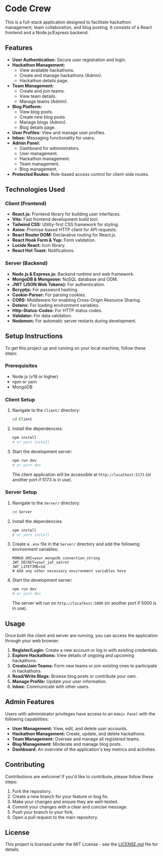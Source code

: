 # Code Crew

This is a full-stack application designed to facilitate hackathon management, team collaboration, and blog posting. It consists of a React frontend and a Node.js/Express backend.

## Features

- **User Authentication:** Secure user registration and login.
- **Hackathon Management:**
  - View available hackathons.
  - Create and manage hackathons (Admin).
  - Hackathon details page.
- **Team Management:**
  - Create and join teams.
  - View team details.
  - Manage teams (Admin).
- **Blog Platform:**
  - View blog posts.
  - Create new blog posts.
  - Manage blogs (Admin).
  - Blog details page.
- **User Profiles:** View and manage user profiles.
- **Inbox:** Messaging functionality for users.
- **Admin Panel:**
  - Dashboard for administrators.
  - User management.
  - Hackathon management.
  - Team management.
  - Blog management.
- **Protected Routes:** Role-based access control for client-side routes.

## Technologies Used

### Client (Frontend)
- **React.js:** Frontend library for building user interfaces.
- **Vite:** Fast frontend development build tool.
- **Tailwind CSS:** Utility-first CSS framework for styling.
- **Axios:** Promise-based HTTP client for API requests.
- **React Router DOM:** Declarative routing for React.js.
- **React Hook Form & Yup:** Form validation.
- **Lucide React:** Icon library.
- **React Hot Toast:** Notifications.

### Server (Backend)
- **Node.js & Express.js:** Backend runtime and web framework.
- **MongoDB & Mongoose:** NoSQL database and ODM.
- **JWT (JSON Web Tokens):** For authentication.
- **Bcryptjs:** For password hashing.
- **Cookie-Parser:** For parsing cookies.
- **CORS:** Middleware for enabling Cross-Origin Resource Sharing.
- **Dotenv:** For loading environment variables.
- **Http-Status-Codes:** For HTTP status codes.
- **Validator:** For data validation.
- **Nodemon:** For automatic server restarts during development.

## Setup Instructions

To get this project up and running on your local machine, follow these steps:

### Prerequisites

- Node.js (v18 or higher)
- npm or yarn
- MongoDB

### Client Setup

1. Navigate to the `Client/` directory:
   ```bash
   cd Client
   ```
2. Install the dependencies:
   ```bash
   npm install
   # or yarn install
   ```
3. Start the development server:
   ```bash
   npm run dev
   # or yarn dev
   ```
   The client application will be accessible at `http://localhost:5173` (or another port if 5173 is in use).

### Server Setup

1. Navigate to the `Server/` directory:
   ```bash
   cd Server
   ```
2. Install the dependencies:
   ```bash
   npm install
   # or yarn install
   ```
3. Create a `.env` file in the `Server/` directory and add the following environment variables:
   ```
   MONGO_URI=your_mongodb_connection_string
   JWT_SECRET=your_jwt_secret
   JWT_LIFETIME=1d
   # Add any other necessary environment variables here
   ```
4. Start the development server:
   ```bash
   npm run dev
   # or yarn dev
   ```
   The server will run on `http://localhost:5000` (or another port if 5000 is in use).

## Usage

Once both the client and server are running, you can access the application through your web browser.

1. **Register/Login:** Create a new account or log in with existing credentials.
2. **Explore Hackathons:** View details of ongoing and upcoming hackathons.
3. **Create/Join Teams:** Form new teams or join existing ones to participate in hackathons.
4. **Read/Write Blogs:** Browse blog posts or contribute your own.
5. **Manage Profile:** Update your user information.
6. **Inbox:** Communicate with other users.

## Admin Features

Users with administrator privileges have access to an `Admin Panel` with the following capabilities:

- **User Management:** View, edit, and delete user accounts.
- **Hackathon Management:** Create, update, and delete hackathons.
- **Team Management:** Oversee and manage all registered teams.
- **Blog Management:** Moderate and manage blog posts.
- **Dashboard:** An overview of the application's key metrics and activities.

## Contributing

Contributions are welcome! If you'd like to contribute, please follow these steps:

1. Fork the repository.
2. Create a new branch for your feature or bug fix.
3. Make your changes and ensure they are well-tested.
4. Commit your changes with a clear and concise message.
5. Push your branch to your fork.
6. Open a pull request to the main repository.

## License

This project is licensed under the MIT License - see the [LICENSE.md](LICENSE.md) file for details.
